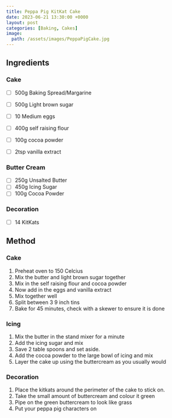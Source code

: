 ```yaml
---
title: Peppa Pig KitKat Cake
date: 2023-06-21 13:30:00 +0000
layout: post
categories: [Baking, Cakes]
image:
  path: /assets/images/PeppaPigCake.jpg
---
```

## Ingredients
### Cake
- [ ] 500g Baking Spread/Margarine 
- [ ] 500g Light brown sugar
- [ ] 10 Medium eggs
- [ ] 400g self raising flour
- [ ] 100g cocoa powder
- [ ] 2tsp vanilla extract


### Butter Cream
- [ ] 250g Unsalted Butter
- [ ] 450g Icing Sugar
- [ ] 100g Cocoa Powder

### Decoration
- [ ] 14 KitKats

## Method
### Cake
1. Preheat oven to 150 Celcius
2. Mix the butter and light brown sugar together
3. Mix in the self raising flour and cocoa powder
4. Now add in the eggs and vanilla extract 
5. Mix together well
6. Split between 3 9 inch tins
7. Bake for 45 minutes, check with a skewer to ensure it is done

### Icing
1. Mix the butter in the stand mixer for a minute
2. Add the icing sugar and mix
3. Save 2 table spoons and set aside.
4. Add the cocoa powder to the large bowl of icing and mix
5. Layer the cake up using the buttercream as you usually would

### Decoration
1. Place the kitkats around the perimeter of the cake to stick on. 
2. Take the small amount of buttercream and colour it green
3. Pipe on the green buttercream to look like grass
4. Put your peppa pig characters on